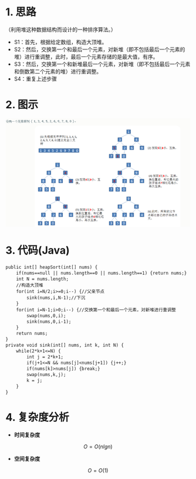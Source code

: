 # 1. 思路
（利用堆这种数据结构而设计的一种排序算法。）
- S1：首先，根据给定数组，构造大顶堆。
- S2：然后，交换第一个和最后一个元素，对新堆（即不包括最后一个元素的堆）进行重调整，此时，最后一个元素存储的是最大值，有序。
- S3：然后，交换第一个和新堆最后一个元素，对新堆（即不包括最后一个元素和倒数第二个元素的堆）进行重调整。
- S4：重复上述步骤

# 2. 图示

![堆排序图示](https://github.com/daxiaoHe-Girls/daxiaoHe-Girls.github.io/blob/master/images/images_%E6%8E%92%E5%BA%8F/%E5%A0%86%E6%8E%92%E5%BA%8F%E5%9B%BE%E7%A4%BA.jpg)

# 3. 代码(Java)
```
public int[] heapSort(int[] nums) {
	if(nums==null || nums.length==0 || nums.length==1) {return nums;}
	int N = nums.length;
	//构造大顶堆
	for(int i=N/2;i>=0;i--) {//父亲节点
		sink(nums,i,N-1);//下沉
	}
	for(int i=N-1;i>0;i--) {//交换第一个和最后一个元素，对新堆进行重调整
		swap(nums,0,i);
		sink(nums,0,i-1);
	}
	return nums;
}
private void sink(int[] nums, int k, int N) {
	while(2*k+1<=N) {
		int j = 2*k+1;
		if(j+1<=N && nums[j]<nums[j+1]) {j++;}
		if(nums[k]>nums[j]) {break;}
		swap(nums,k,j);
		k = j;
	}
}

```
# 4. 复杂度分析
- **时间复杂度**


```math
O = O(nlgn)
```

- **空间复杂度**

```math
O= O(1)
```

